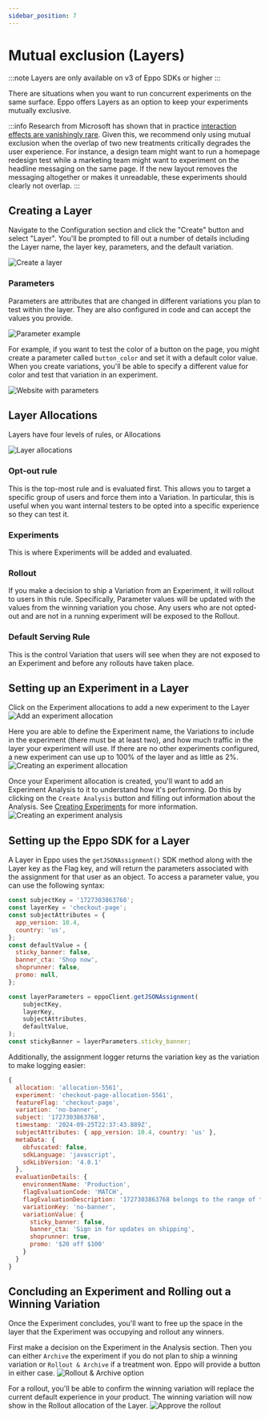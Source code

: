 ```yaml
---
sidebar_position: 7
---
```


# Mutual exclusion (Layers)

:::note
Layers are only available on v3 of Eppo SDKs or higher
:::

There are situations when you want to run concurrent experiments on the same surface. Eppo offers Layers as an option to keep your experiments mutually exclusive.

:::info
Research from Microsoft has shown that in practice [interaction effects are vanishingly rare](https://www.microsoft.com/en-us/research/group/experimentation-platform-exp/articles/a-b-interactions-a-call-to-relax/). Given this, we recommend only using mutual exclusion when the overlap of two new treatments critically degrades the user experience. For instance, a design team might want to run a homepage redesign test while a marketing team might want to experiment on the headline messaging on the same page. If the new layout removes the messaging altogether or makes it unreadable, these experiments should clearly not overlap.
:::

## Creating a Layer

Navigate to the Configuration section and click the "Create" button and select "Layer". You'll be prompted to fill out a number of details including the Layer name, the layer key, parameters, and the default variation.

![Create a layer](/img/feature-flagging/create-layer.png)

### Parameters
Parameters are attributes that are changed in different variations you plan to test within the layer. They are also configured in code and can accept the values you provide.

![Parameter example](/img/feature-flagging/parameter-example.jpg)

For example, if you want to test the color of a button on the page, you might create a parameter called `button_color` and set it with a default color value. When you create variations, you'll be able to specify a different value for color and test that variation in an experiment.

![Website with parameters](/img/feature-flagging/website-example.png)

## Layer Allocations
Layers have four levels of rules, or Allocations

![Layer allocations](/img/feature-flagging/layer-allocations.png)

### Opt-out rule
This is the top-most rule and is evaluated first. This allows you to target a specific group of users and force them into a Variation. In particular, this is useful when you want internal testers to be opted into a specific experience so they can test it.

### Experiments
This is where Experiments will be added and evaluated.

### Rollout
If you make a decision to ship a Variation from an Experiment, it will rollout to users in this rule. Specifically, Parameter values will be updated with the values from the winning variation you chose. Any users who are not opted-out and are not in a running experiment will be exposed to the Rollout.

### Default Serving Rule
This is the control Variation that users will see when they are not exposed to an Experiment and before any rollouts have taken place. 

## Setting up an Experiment in a Layer

Click on the Experiment allocations to add a new experiment to the Layer
![Add an experiment allocation](/img/feature-flagging/layer-add-experiment.png)

Here you are able to define the Experiment name, the Variations to include in the experiment (there must be at least two), and how much traffic in the layer your experiment will use. If there are no other experiments configured, a new experiment can use up to 100% of the layer and as little as 2%.
![Creating an experiment allocation](/img/feature-flagging/layer-create-allocation.png)

Once your Experiment allocation is created, you'll want to add an Experiment Analysis to it to understand how it's performing. Do this by clicking on the `Create Analysis` button and filling out information about the Analysis. See [Creating Experiments](/experiment-analysis/configuration) for more information.
![Creating an experiment analysis](/img/feature-flagging/layer-experiment-analysis.png)

## Setting up the Eppo SDK for a Layer

A Layer in Eppo uses the `getJSONAssignment()` SDK method along with the Layer key as the Flag key, and will return the parameters associated with the assignment for that user as an object.
To access a parameter value, you can use the following syntax:

```javascript
const subjectKey = '1727303863768';
const layerKey = 'checkout-page';
const subjectAttributes = {
  app_version: 10.4,
  country: 'us',
};
const defaultValue = {
  sticky_banner: false,
  banner_cta: 'Shop now',
  shoprunner: false,
  promo: null,
};

const layerParameters = eppoClient.getJSONAssignment(
    subjectKey,
    layerKey,
    subjectAttributes,
    defaultValue,
);
const stickyBanner = layerParameters.sticky_banner;
```


Additionally, the assignment logger returns the variation key as the variation to make logging easier:

```javascript
{
  allocation: 'allocation-5561',
  experiment: 'checkout-page-allocation-5561',
  featureFlag: 'checkout-page',
  variation: 'no-banner',
  subject: '1727303863768',
  timestamp: '2024-09-25T22:37:43.889Z',
  subjectAttributes: { app_version: 10.4, country: 'us' },
  metaData: {
    obfuscated: false,
    sdkLanguage: 'javascript',
    sdkLibVersion: '4.0.1'
  },
  evaluationDetails: {
    environmentName: 'Production',
    flagEvaluationCode: 'MATCH',
    flagEvaluationDescription: '1727303863768 belongs to the range of traffic assigned to "no-banner" defined in allocation "allocation-5561".',
    variationKey: 'no-banner',
    variationValue: {
      sticky_banner: false,
      banner_cta: 'Sign in for updates on shipping',
      shoprunner: true,
      promo: '$20 off $100'
    }
  }
}
```

## Concluding an Experiment and Rolling out a Winning Variation
Once the Experiment concludes, you'll want to free up the space in the layer that the Experiment was occupying and rollout any winners.

First make a decision on the Experiment in the Analysis section. Then you can either `Archive` the experiment if you do not plan to ship a winning variation or `Rollout & Archive` if a treatment won. Eppo will provide a button in either case.
![Rollout & Archive option](/img/feature-flagging/layer-rollout.png)

For a rollout, you'll be able to confirm the winning variation will replace the current default experience in your product. The winning variation will now show in the Rollout allocation of the Layer.
![Approve the rollout](/img/feature-flagging/layer-rollout-confirmation.png)

